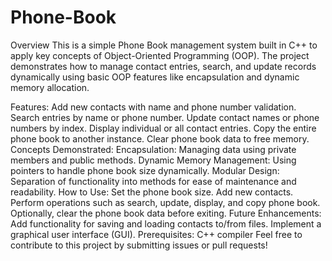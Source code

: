 # Phone-Book
Overview
This is a simple Phone Book management system built in C++ to apply key concepts of Object-Oriented Programming (OOP). The project demonstrates how to manage contact entries, search, and update records dynamically using basic OOP features like encapsulation and dynamic memory allocation.

Features:
Add new contacts with name and phone number validation.
Search entries by name or phone number.
Update contact names or phone numbers by index.
Display individual or all contact entries.
Copy the entire phone book to another instance.
Clear phone book data to free memory.
Concepts Demonstrated:
Encapsulation: Managing data using private members and public methods.
Dynamic Memory Management: Using pointers to handle phone book size dynamically.
Modular Design: Separation of functionality into methods for ease of maintenance and readability.
How to Use:
Set the phone book size.
Add new contacts.
Perform operations such as search, update, display, and copy phone book.
Optionally, clear the phone book data before exiting.
Future Enhancements:
Add functionality for saving and loading contacts to/from files.
Implement a graphical user interface (GUI).
Prerequisites:
C++ compiler
Feel free to contribute to this project by submitting issues or pull requests!

